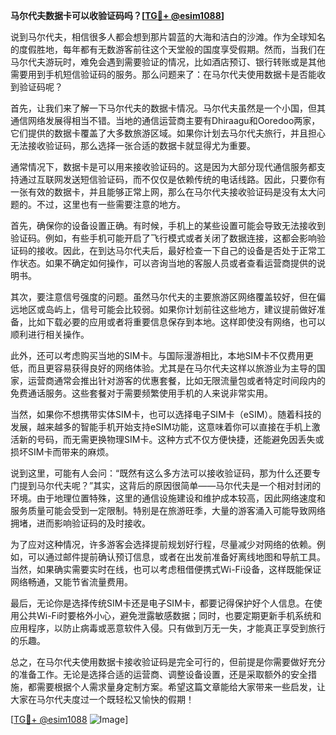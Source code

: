**马尔代夫数据卡可以收验证码吗？[[TG💪+ @esim1088](https://t.me/s/esim1088)]**

说到马尔代夫，相信很多人都会想到那片碧蓝的大海和洁白的沙滩。作为全球知名的度假胜地，每年都有无数游客前往这个天堂般的国度享受假期。然而，当我们在马尔代夫游玩时，难免会遇到需要验证的情况，比如酒店预订、银行转账或是其他需要用到手机短信验证码的服务。那么问题来了：在马尔代夫使用数据卡是否能收到验证码呢？

首先，让我们来了解一下马尔代夫的数据卡情况。马尔代夫虽然是一个小国，但其通信网络发展得相当不错。当地的通信运营商主要有Dhiraagu和Ooredoo两家，它们提供的数据卡覆盖了大多数旅游区域。如果你计划去马尔代夫旅行，并且担心无法接收验证码，那么选择一张合适的数据卡就显得尤为重要。

通常情况下，数据卡是可以用来接收验证码的。这是因为大部分现代通信服务都支持通过互联网发送短信验证码，而不仅仅是依赖传统的电话线路。因此，只要你有一张有效的数据卡，并且能够正常上网，那么在马尔代夫接收验证码是没有太大问题的。不过，这里也有一些需要注意的地方。

首先，确保你的设备设置正确。有时候，手机上的某些设置可能会导致无法接收到验证码。例如，有些手机可能开启了飞行模式或者关闭了数据连接，这都会影响验证码的接收。因此，在到达马尔代夫后，最好检查一下自己的设备是否处于正常工作状态。如果不确定如何操作，可以咨询当地的客服人员或者查看运营商提供的说明书。

其次，要注意信号强度的问题。虽然马尔代夫的主要旅游区网络覆盖较好，但在偏远地区或岛屿上，信号可能会比较弱。如果你计划前往这些地方，建议提前做好准备，比如下载必要的应用或者将重要信息保存到本地。这样即使没有网络，也可以顺利进行相关操作。

此外，还可以考虑购买当地的SIM卡。与国际漫游相比，本地SIM卡不仅费用更低，而且更容易获得良好的网络体验。尤其是在马尔代夫这样以旅游业为主导的国家，运营商通常会推出针对游客的优惠套餐，比如无限流量包或者特定时间段内的免费通话服务。这些套餐对于需要频繁使用手机的人来说非常实用。

当然，如果你不想携带实体SIM卡，也可以选择电子SIM卡（eSIM）。随着科技的发展，越来越多的智能手机开始支持eSIM功能，这意味着你可以直接在手机上激活新的号码，而无需更换物理SIM卡。这种方式不仅方便快捷，还能避免因丢失或损坏SIM卡而带来的麻烦。

说到这里，可能有人会问：“既然有这么多方法可以接收验证码，那为什么还要专门提到马尔代夫呢？”其实，这背后的原因很简单——马尔代夫是一个相对封闭的环境。由于地理位置特殊，这里的通信设施建设和维护成本较高，因此网络速度和服务质量可能会受到一定限制。特别是在旅游旺季，大量的游客涌入可能导致网络拥堵，进而影响验证码的及时接收。

为了应对这种情况，许多游客会选择提前规划好行程，尽量减少对网络的依赖。例如，可以通过邮件提前确认预订信息，或者在出发前准备好离线地图和导航工具。当然，如果确实需要实时在线，也可以考虑租借便携式Wi-Fi设备，这样既能保证网络畅通，又能节省流量费用。

最后，无论你是选择传统SIM卡还是电子SIM卡，都要记得保护好个人信息。在使用公共Wi-Fi时要格外小心，避免泄露敏感数据；同时，也要定期更新手机系统和应用程序，以防止病毒或恶意软件入侵。只有做到万无一失，才能真正享受到旅行的乐趣。

总之，在马尔代夫使用数据卡接收验证码是完全可行的，但前提是你需要做好充分的准备工作。无论是选择合适的运营商、调整设备设置，还是采取额外的安全措施，都需要根据个人需求量身定制方案。希望这篇文章能给大家带来一些启发，让大家在马尔代夫度过一个既轻松又愉快的假期！

[[TG💪+ @esim1088](https://t.me/s/esim1088) ![Image](https://i.postimg.cc/4NQfJmqS/Snipaste-2025-05-13-00-14-12.png)]